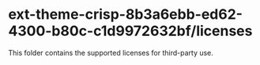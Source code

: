 # ext-theme-crisp-8b3a6ebb-ed62-4300-b80c-c1d9972632bf/licenses

This folder contains the supported licenses for third-party use.
